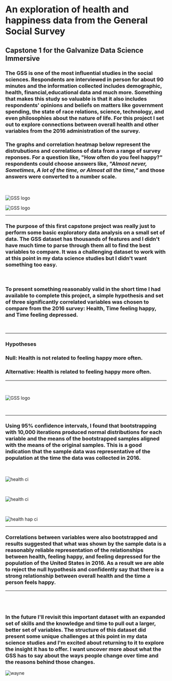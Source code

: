# An exploration of health and happiness data from the General Social Survey

## Capstone 1 for the Galvanize Data Science Immersive

### The GSS is one of the most influential studies in the social sciences.  Respondents are interviewed in person for about 90 minutes and the information collected includes demographic, health, financial,educational data and much more.  Something that makes this study so valuable is that it also includes respondents' opinions and beliefs on matters like government spending, the state of race relations, science, technology, and even philosophies about the nature of life.  For this project I set out to explore connections between overall health and other variables from the 2016 administration of the survey.

###  The graphs and correlation heatmap below represent the distrubutions and correlations of data from a range of survey reponses.  For a question like, "How often do you feel happy?" respondents could choose answers like, *"Almost never, Sometimes, A lot of the time, or Almost all the time,"* and those answers were converted to a number scale.

<br>

![GSS logo](/images/resize_initial_vis.png)

![GSS logo](/images/resize_vis_hm.png)


______________________________________

### The purpose of this first capstone project was really just to perform some basic exploratory data analysis on a small set of data.  The GSS dataset has thousands of features and I didn't have much time to parse through them all to find the best variables to compare.  It was a challenging dataset to work with at this point in my data science studies but I didn't want something too easy.
<br>

### To present something reasonably valid in the short time I had available to complete this project, a simple hypothesis and set of three significantly correlated variables was chosen to compare from the 2016 survey:  Health, Time feeling happy, and Time feeling depressed.  
<br>

______________________________________
### **Hypotheses**

### Null:   Health **is not** related to feeling happy more often.
### Alternative:  Health **is** related to feeling happy more often.
______________________________________

<br>

![GSS logo](/images/Health_hap_dep.png)


<br>

______________________________________



### Using 95% confidence intervals, I found that bootstrapping with 10,000 iterations produced normal distributions for each variable and the means of the bootstrapped samples aligned with the means of the original samples.  This is a good indication that the sample data was representative of the population at the time the data was collected in 2016.
<br>

![health ci](/images/health_ci.png)

<br>

![health ci](/images/felt_hap_ci.png)

<br>

![health hap ci](images/felt_dep_ci.png)

______________________________________


### Correlations between variables were also bootstrapped and results suggested that what was shown by the sample data is a reasonably reliable representation of the relationships between health, feeling happy, and feeling depressed for the population of the United States in 2016.  As a result we are able to reject the null hypothesis and confidently say that there is a strong relationship between overall health and the time a person feels happy.  

______________________________________
<br>
<br>

### In the future I'll revisit this important dataset with an expanded set of skills and the knowledge and time to pull out a larger, better set of variables.  The structure of this dataset did present some unique challenges at this point in my data science studies and I'm excited about returning to it to explore the insight it has to offer. I want uncover more about what the GSS has to say about the ways people change over time and the reasons behind those changes.

![wayne](/images/Wayne.png)
